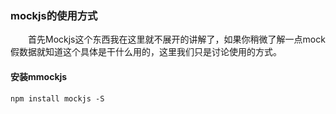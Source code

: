 ### mockjs的使用方式

&emsp;&emsp;首先Mockjs这个东西我在这里就不展开的讲解了，如果你稍微了解一点mock假数据就知道这个具体是干什么用的，这里我们只是讨论使用的方式。

#### 安装mmockjs

```
npm install mockjs -S
```
